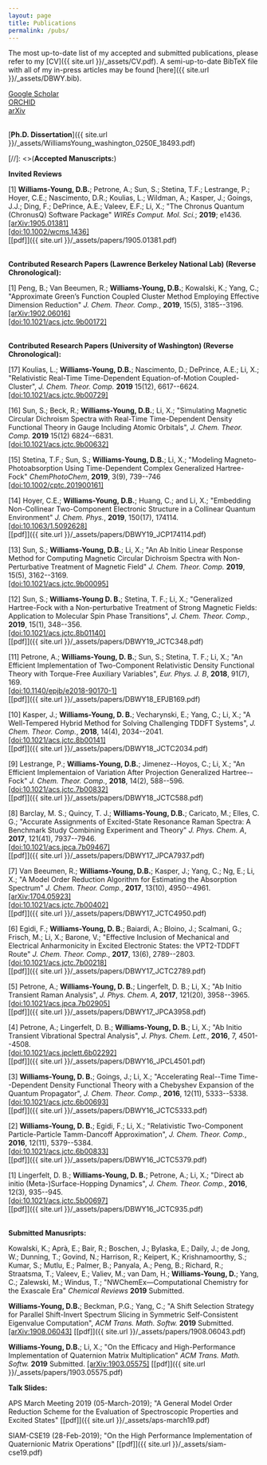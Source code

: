 ```yaml
---
layout: page
title: Publications
permalink: /pubs/
---
```


The most up-to-date list of my accepted and submitted
publications, please refer to my [CV]({{ site.url }}/_assets/CV.pdf).
A semi-up-to-date BibTeX file with all of my in-press articles may be
found [here]({{ site.url  }}/_assets/DBWY.bib). 

[Google Scholar](https://scholar.google.com/citations?user=lBCHkQoAAAAJ)<br>
[ORCHID](http://orcid.org/0000-0003-2735-3706)<br>
[arXiv](https://arxiv.org/a/williamsyoung_d_1.html)
<br>
<br>


[**Ph.D. Dissertation**]({{ site.url  }}/_assets/WilliamsYoung_washington_0250E_18493.pdf)


[//]: <>(**Accepted Manuscripts:**)

**Invited Reviews**

[1] **Williams-Young, D.B.**; Petrone, A.; Sun, S.; Stetina, T.F.;
Lestrange, P.; Hoyer, C.E.; Nascimento, D.R.; Koulias, L.;
Wildman, A.; Kasper, J.; Goings, J.J.; Ding, F.; DePrince, A.E.;
Valeev, E.F.; Li, X.;
"The Chronus Quantum (ChronusQ) Software Package"
*WIREs Comput. Mol. Sci.*; **2019**; e1436.<br> 
[[arXiv:1905.01381]](https://arxiv.org/abs/1905.01381)<br>
[[doi:10.1002/wcms.1436]](https://doi.org/10.1002/wcms.1436)<br>
[[pdf]]({{ site.url  }}/_assets/papers/1905.01381.pdf)
<br> 
<br> 


**Contributed Research Papers (Lawrence Berkeley National Lab) (Reverse Chronological):**

[1] Peng, B.; Van Beeumen, R.; **Williams-Young, D.B.**; Kowalski, K.; Yang, C.;
"Approximate Green’s Function Coupled Cluster Method Employing Effective Dimension Reduction"
*J. Chem. Theor. Comp.*, **2019**, 15(5), 3185--3196. <br> 
[[arXiv:1902.06016]](http://arxiv.org/abs/1902.06016)<br> 
[[doi:10.1021/acs.jctc.9b00172]](https://doi.org/10.1021/acs.jctc.9b00172)
<br> 
<br> 


**Contributed Research Papers (University of Washington) (Reverse Chronological):**

[17] Koulias, L.; **Williams-Young, D.B.**; Nascimento, D.; DePrince, A.E.; Li, X.;
"Relativistic Real-Time Time-Dependent Equation-of-Motion Coupled-Cluster",
*J. Chem. Theor. Comp.* **2019** 15(12), 6617--6624.
[[doi:10.1021/acs.jctc.9b00729]](https://doi.org/10.1021/acs.jctc.9b00729)


[16] Sun, S.; Beck, R.; **Williams-Young, D.B.**; Li, X.;
"Simulating Magnetic Circular Dichroism Spectra with Real-Time Time-Dependent Density 
Functional Theory in Gauge Including Atomic Orbitals",
*J. Chem. Theor. Comp.* **2019** 15(12) 6824--6831.<br>
[[doi:10.1021/acs.jctc.9b00632]](https://doi.org/10.1021/acs.jctc.9b00632)

[15] Stetina, T.F.; Sun, S.; **Williams-Young, D.B.**; Li, X.;
"Modeling Magneto-Photoabsorption Using Time-Dependent Complex Generalized Hartree-Fock"
*ChemPhotoChem*, **2019**, 3(9), 739--746 <br>
[[doi:10.1002/cptc.201900161]](https://doi.org/10.1002/cptc.201900161)

[14] Hoyer, C.E.;  **Williams-Young, D.B.**; Huang, C.; and Li, X.;
"Embedding Non-Collinear Two-Component Electronic Structure in a Collinear Quantum Environment"
*J. Chem. Phys.*, **2019**, 150(17), 174114.<br> 
[[doi:10.1063/1.5092628]](https://doi.org/10.1063/1.5092628)<br> 
[[pdf]]({{ site.url }}/_assets/papers/DBWY19_JCP174114.pdf)

[13] Sun, S.; **Williams-Young, D.B.**; Li, X.;
"An Ab Initio Linear Response Method for Computing Magnetic Circular Dichroism Spectra with Non-Perturbative Treatment of Magnetic Field"
*J. Chem. Theor. Comp.* **2019**, 15(5), 3162--3169. <br> 
[[doi:10.1021/acs.jctc.9b00095]](https://doi.org/10.1021/acs.jctc.9b00095)

[12] Sun, S.; **Williams-Young D. B.**; Stetina, T. F.; Li, X.;
"Generalized Hartree-Fock with a Non-perturbative Treatment of Strong Magnetic Fields: Application to Molecular Spin Phase Transitions",
*J. Chem. Theor. Comp.*, **2019**, 15(1), 348--356. <br> 
[[doi:10.1021/acs.jctc.8b01140]](https://doi.org/10.1021/acs.jctc.8b01140)<br> 
[[pdf]]({{ site.url  }}/_assets/papers/DBWY19_JCTC348.pdf)

[11] Petrone, A.; **Williams-Young, D. B.**; Sun, S.; Stetina, T. F.; Li, X.;
"An Efficient Implementation of Two-Component Relativistic Density Functional Theory with Torque-Free Auxiliary Variables",
*Eur. Phys. J. B*, **2018**, 91(7), 169. <br> 
[[doi:10.1140/epjb/e2018-90170-1]](https://doi.org/10.1140/epjb/e2018-90170-1) <br> 
[[pdf]]({{ site.url  }}/_assets/papers/DBWY18_EPJB169.pdf)

[10] Kasper, J.; **Williams-Young, D. B.**; Vecharynski, E.; Yang, C.; Li, X.;
"A Well-Tempered Hybrid Method for Solving Challenging TDDFT Systems",
*J. Chem. Theor. Comp.*, **2018**, 14(4), 2034--2041. <br> 
[[doi:10.1021/acs.jctc.8b00141]](http://doi.org/10.1021/acs.jctc.8b00141)<br> 
[[pdf]]({{ site.url  }}/_assets/papers/DBWY18_JCTC2034.pdf)

[9] Lestrange, P.; **Williams-Young, D.B.**; Jimenez--Hoyos, C.; Li, X.;
"An Efficient Implementaion of Variation After Projection Generalized Hartree--Fock"
*J. Chem. Theor. Comp.*, **2018**, 14(2), 588--596. <br> 
[[doi:10.1021/acs.jctc.7b00832]](http://doi.org/10.1021/acs.jctc.7b00832)<br> 
[[pdf]]({{ site.url  }}/_assets/papers/DBWY18_JCTC588.pdf)

[8] Barclay, M. S.; Quincy, T. J.; **Williams-Young, D.B.**; Caricato, M.; Elles, C. G.;
"Accurate Assignments of Excited-State Resonance Raman Spectra: A Benchmark Study Combining Experiment and Theory"
*J. Phys. Chem. A*, **2017**, 121(41), 7937--7946. <br> 
[[doi:10.1021/acs.jpca.7b09467]](http://doi.org/10.1021/acs.jpca.7b09467)<br> 
[[pdf]]({{ site.url  }}/_assets/papers/DBWY17_JPCA7937.pdf)

[7] Van Beeumen, R.; **Williams-Young, D.B.**; Kasper, J.; Yang, C.; Ng, E.; Li, X.;
"A Model Order Reduction Algorithm for Estimating the Absorption Spectrum"
*J. Chem. Theor. Comp.*, **2017**, 13(10), 4950--4961. <br> 
[[arXiv:1704.05923]](http://arxiv.org/abs/1704.05923) <br> 
[[doi:10.1021/acs.jctc.7b00402]](http://doi.org/10.1021/acs.jctc.7b00402)<br> 
[[pdf]]({{ site.url  }}/_assets/papers/DBWY17_JCTC4950.pdf)

[6] Egidi, F.; **Williams-Young, D. B.**; Baiardi, A.; Bloino, J.; Scalmani, G.; Frisch, M.; Li, X.; Barone, V.;
"Effective Inclusion of Mechanical and Electrical Anharmonicity in Excited Electronic States: the VPT2-TDDFT Route"
*J. Chem. Theor. Comp.*, **2017**, 13(6), 2789--2803. <br> 
[[doi:10.1021/acs.jctc.7b00218]](http://doi.org/10.1021/acs.jctc.7b00218)<br> 
[[pdf]]({{ site.url  }}/_assets/papers/DBWY17_JCTC2789.pdf)

[5] Petrone, A.; **Williams-Young, D. B.**; Lingerfelt, D. B.; Li, X.; 
"Ab Initio Transient Raman Analysis", 
*J. Phys. Chem. A*, **2017**, 121(20), 3958--3965. <br> 
[[doi:10.1021/acs.jpca.7b02905]](http://doi.org/10.1021/acs.jpca.7b02905)<br> 
[[pdf]]({{ site.url  }}/_assets/papers/DBWY17_JPCA3958.pdf)

[4] Petrone, A.; Lingerfelt, D. B.; **Williams-Young, D. B.**; Li, X.;
"Ab Initio Transient Vibrational Spectral Analysis", 
*J. Phys. Chem. Lett.*, **2016**, 7, 4501--4508.<br> 
[[doi:10.1021/acs.jpclett.6b02292]](http://doi.org/10.1021/acs.jpclett.6b02292)<br> 
[[pdf]]({{ site.url  }}/_assets/papers/DBWY16_JPCL4501.pdf)

[3] **Williams-Young, D. B.**; Goings, J.; Li, X.; 
"Accelerating Real--Time Time--Dependent Density Functional Theory with a Chebyshev Expansion of the Quantum Propagator", 
*J. Chem. Theor. Comp.*, **2016**, 12(11), 5333--5338.<br> 
[[doi:10.1021/acs.jctc.6b00693]](http://doi.org/10.1021/acs.jctc.6b00693)<br> 
[[pdf]]({{ site.url  }}/_assets/papers/DBWY16_JCTC5333.pdf)

[2] **Williams-Young, D. B.**; Egidi, F.; Li, X.; 
"Relativistic Two-Component Particle-Particle Tamm-Dancoff Approximation", 
*J. Chem. Theor. Comp.*, **2016**, 12(11), 5379--5384.<br> 
[[doi:10.1021/acs.jctc.6b00833]](http://doi.org/10.1021/acs.jctc.6b00833)<br> 
[[pdf]]({{ site.url  }}/_assets/papers/DBWY16_JCTC5379.pdf)

[1] Lingerfelt, D. B.; **Williams-Young, D. B.**; Petrone, A.; Li, X.; 
"Direct ab initio (Meta-)Surface-Hopping Dynamics", 
*J. Chem. Theor. Comp.*, **2016**, 12(3), 935--945. <br> 
[[doi:10.1021/acs.jctc.5b00697]](http://doi.org/10.1021/acs.jctc.5b00697)<br> 
[[pdf]]({{ site.url  }}/_assets/papers/DBWY16_JCTC935.pdf)
<br> 
<br> 



**Submitted Manusripts:**

Kowalski, K.; Aprà, E.; Bair, R.; Boschen, J.; Bylaska, E.; Daily, J.; de Jong, W.; 
Dunning, T.; Govind, N.; Harrison, R.; Keipert, K.; Krishnamoorthy, S.; Kumar, S.; Mutlu, E.; 
Palmer, B.; Panyala, A.; Peng, B.; Richard, R.; Straatsma, T.; Valeev, E.; Valiev, M.; 
van Dam, H.; **Williams-Young, D.**; Yang, C.; Zalewski, M.; Windus, T.;
"NWChemEx—Computational Chemistry for the Exascale Era"
*Chemical Reviews* **2019** Submitted.

**Williams-Young, D.B.**; Beckman, P.G.; Yang, C.;
"A Shift Selection Strategy for Parallel Shift-Invert Spectrum
Slicing in Symmetric Self-Consistent Eigenvalue
Computation",
*ACM Trans. Math. Softw.* **2019** Submitted.
[[arXiv:1908.06043]](https://arxiv.org/abs/1908.06043)
[[pdf]]({{ site.url  }}/_assets/papers/1908.06043.pdf)

**Williams-Young, D.B.**; Li, X.;
"On the Efficacy and High-Performance Implementation of Quaternion Matrix Multiplication"
*ACM Trans. Math. Softw.* **2019** Submitted.
[[arXiv:1903.05575]](http://arxiv.org/abs/1903.05575)
[[pdf]]({{ site.url  }}/_assets/papers/1903.05575.pdf)



**Talk Slides:**

APS March Meeting 2019 (05-March-2019); 
"A General Model Order Reduction Scheme for the Evaluation of Spectroscopic Properties and Excited States"
[[pdf]]({{ site.url  }}/_assets/aps-march19.pdf)

SIAM-CSE19 (28-Feb-2019); 
"On the High Performance Implementation of Quaternionic Matrix Operations"
[[pdf]]({{ site.url  }}/_assets/siam-cse19.pdf)
